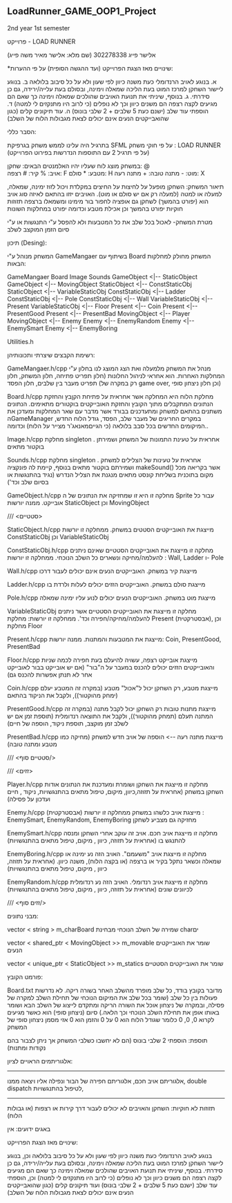 ## LoadRunner_GAME_OOP1_Project
2nd year 1st semester

פרוייקט - LOAD RUNNER

אלישר פייג 302278338 (שם מלא: אלישר מאיר משה פייג)

*שינויים מאז הצגת הפרוייקט (ועד ההגשה הסופית) על פי ההערות:

א. בנוגע לאויב הרנדומלי כעת משנה כיוון לפי שעון ולא על כל סיבוב בלולאה
ב. בנוגע ליישור השחקן למרכז המוט בעת הליכה שמאלה וימינה, ובסולם בעת עלייה/ירידה, 
גם כן סידרתי.
ג. בנוסף, שיניתי את תנועת האויבים שהולכים שמאלה וימינה כך שאם הם מגיעים לקצה רצפה
הם משנים כיוון וכך לא נופלים (כי לרוב היו מתנקזים לי למטה)
ד. הוספתי עוד שלב (ישנם כעת 5 שלבים + 2 שלבי בונוס)
ה. עוד תיקונים קלים (כגון שהואבייקטים הנעים אינם יכולים לצאת מגבולות הלוח של השלב)

הסבר כללי:

בתרגיל היה עלינו לממש משחק בגרפיקת SFML על פי חוקי משחק : LOAD RUNNER
(על פי תרגיל 2 עם התוספות הנדרשות בפירוט הפרוייקט)
 
 במשחק מוצג לוח שעליו יהיו האלמנטים הבאים:
שחקן: @  
אויב: %
קיר: #
רצפה: F
מטבע: *
סולם: H 
מוט:  - 
מתנה טובה: +
מתנה רעה: X

תיאור המשחק:
השחקן מופעל על לחיצות על החיצים במקלדת ויכול לזוז ימינה, שמאלה, למעלה או למטה (למעלה 
רק אם יש סולם או מוט). האויבים יזזו בהתאם לאיזה סוג אויב הוא (יפורט בהמשך)
לשחקן גם אופציה לחפור בור מימינו ומשמאלו ברצפה
תזוזות חוקיות יפורט בהמשך וכן אכילת מטבע וכדומה יפורט במחלקות השונות

מטרת המשחק-
לאכול בכל שלב את כל המטבעות ולא להפסל ע"י התנגשות או ע"י סיום הזמן המוקצב לשלב

 תיכון (Desing):

המשחק מנוהל ע"י GameMangaer בשיתוף עם Board
המשחק מחולק למחלקות הבאות:

GameMangaer
Board
Image
Sounds
GameObject <|-- StaticObject
GameObject <|-- MovingObject
StaticObject <|-- ConstStaticObj
StaticObject <|-- VariableStaticObj
ConstStaticObj <|-- Ladder
ConstStaticObj <|-- Pole
ConstStaticObj <|-- Wall
VariableStaticObj <|-- Present
VariableStaticObj <|-- Floor
Present <|-- Coin
Present <|-- PresentGood
Present <|-- PresentBad
MovingObject <|-- Player
MovingObject <|-- Enemy
Enemy <|-- EnemyRandom
Enemy <|-- EnemySmart
Enemy <|-- EnemyBoring

Utilities.h

רשימת הקבצים שיצרתי ותכונותיהן:

GameMangaer.h/cpp
מנהל את המשחק מלמעלה ואת הצג המוצג לנו בחלון ע"י המחלקות האחרות. הוא אחראי לניהול
החלונות (חלון תפריט פתיחה, חלון המשחק, חלון תפריט מעבר בין שלבים, חלון הפסד (רק במקרה
של game over, וכן חלון ניצחון סופי)

Board.h/cpp 
מחלקת הלוח היא המחלקה אשר אחראית על פתיחת הקןבץ והחזקת הנתונים המתקבלים
מתוך הקובץ והחזקת האובייקטים בוקטורים מתאימים. הנתונים משתנים בהתאם למשחק
ומתעדכנים בבורד אשר מדבר עם שאר המחלקות ומעדכן את הGameManager במקרים
החריגים של מעבר שלב, הפסד, גודל הלוח החדש, המיקומים החדשים בכל סבב בלולאה (כי 
הגייםמאנאג'ר מצייר על הלוח) וכדומה..  

Image.h/cpp
מחלקת singleton .
אחראית על טעינת התמונות של המשחק ושמירתן בוקטור מתאים

Sounds.h/cpp
מחלקת singleton .
אחראית על טעינות של הצלילים למשחק ושמירתם בוקטור מתאים
בנוסף, קיימת לה פונקציה makeSound() אשר בקריאה מכל מקום בתוכנית
בשליחת קונסט מתאים מנגנת את הצליל הנדרש (נגיד בהתנגשות או בסיום שלב וכד')

GameObject.h/cpp 
מחלקה זו היא זו שמחזיקה את הנתונים של ה Sprite עבור כל אובייקט. ממנה יורשות StaticObject
וכן MovingObject

/// <סטטיים>

StaticObject.h/cpp
מייצגת את האובייקטים הסטטים במשחק.
ממחלקה זו יורשות ConstStaticObj וכן VariableStaticObj

ConstStaticObj.h/cpp
מחלקה זו מייצגת את האובייקטים הסטטיים שאינם ניתנים להעלמה/מחיקה ונשארים
כל השלב הנוכחי.
ממחלקה זו יורשות  : Wall, Ladder ו- Pole

Wall.h/cpp
מייצגת קיר במשחק. האובייקטים הנעים אינם יכולים לעבור דרכו

Ladder.h/cpp
מייצגת סולם במשחק. האובייקטים הזזים יכולים לעלות ולרדת בו

Pole.h/cpp
מייצגת מוט במשחק. האובייקטים הנעים יכולים לנוע עליו ימינה שמאלה

VariableStaticObj
מחלקה זו מייצגת את האובייקטים הסטטיים אשר ניתנים להעלמה/מחיקה/חפירה וכד'.
ממחלקה זו יורשות: מחלקת Present (אבסטרקטית), וכן מחלקת Floor

Present.h/cpp
מייצגת את המטבעות והמתנות.
ממנה יורשות: Coin, PresentGood, PresentBad

Floor.h/cpp
מייצגת אובייקט רצפה, עשויה להיעלם בעת חפירה לכמה שניות והאובייקטים הזזים יכולים
להכנס במעבר על ה"בור" (אם יש אובייקט בבור לאובייקט אחר לא תנתן אפשרות להכנס גם)

Coin.h/cpp
מייצגת מטבע, רק השחקן יכול ל"אכול" מטבע (במקרה זה המטבע יעלם (ימחק
מהוקטור)), ולקבל את הניקוד בהתאם

PresentGood.h/cpp
מייצגת מתנות טובות רק השחקן יכול לקבל מתנה (במקרה זה המתנה תעלם (תמחק
מהוקטור)), ולקבל את התוצאה רנדומלית (תוספת זמן אם יש לשלב זמן מוקצב, תוספת
ניקוד, הוספה של חיים)

PresentBad.h/cpp
מייצגת מתנה רעה --> הוספה של אויב חדש למשחק (מחיקה כמו מטבע ומתנה טובה)

/// <סטטיים סוף/>

/// <זזים>

Player.h/cpp
מחלקה זו מייצגת את השחקן ושומרת ומעדכנת את הנתונים אודות השחקן במשחק
 (אחראית על תזוזה,כיוון, מיקום, טיפול מתאים בהתנגשויות, ניקוד , חיים ועדכון על פסילה)

Enemy.h/cpp (אבסטרקטית)
מייצגת אויב כלשהו במשחק
ממחלקה זו יורשות : EnemySmart, EnemyRandom, EnemyBoring
מחזיקה גם מצביע לשחקן

EnemySmart.h/cpp
מחלקה זו מייצגת אויב חכם. אויב זה עוקב אחרי השחקן ומנסה להתנגש בו
(אחראית על תזוזה, כיוון , מיקום, טיפול מתאים בהתנגשויות)

EnemyBoring.h/cpp
מחלקה זו מייצגת אויב "משעמם". האויב הזה נע ימינה או שמאלה וכשאר נתקל בקיר 
או ברצפה (או בקצה הלוח), משנה כיוון.
(אחראית על תזוזה, כיוון , מיקום, טיפול מתאים בהתנגשויות)

EnemyRandom.h/cpp
מחלקה זו מייצגת אויב רנדומלי. האויב הזה נע רנדומלית לכיוונים שונים
(אחראית על תזוזה, כיוון , מיקום, טיפול מתאים בהתנגשויות)

/// <זזים סוף/>

מבני נתונים:

vector < string > m_charBoard
שמירה של השלב הנוכחי מבחינת charים

vector < shared_ptr < MovingObject >> m_movable
שומר את האובייקטים הנעים

vector < unique_ptr < StaticObject >> m_statics
שומר את האובייקטים הסטטיים

פורמט הקובץ:

Board.txt
מדובר בקובץ בודד, כל שלב מופרד מהשלב האחר בשורה ריקה. לא נדרשות פעולות 
בין כל שלב (שומר בכל שלב את המיקום הנוכחי של תחילת השלב למקרה של פסילה,
ובמקרה של ניצחון אוכל את השורה הריקה ומתקדם לייצוג של השלב הבא ושומר באותו
אופן את תחילת השלב הנוכחי וכך הלאה.)
סיום (ניצחון סופי) הוא כאשר מגיעים לקרוא 0, 0, 0 כלומר שגודל הלוח הוא 0 על 0 והזמן 
הוא 0 אזי מסמן ניצחון סופי של המשחק

תוספת: 
הוספתי 2 שלבי בונוס (הם לא יחשבו כשלבי המשחק אך ניתן לצבור בהם נקודות ומתנות)

אלגוריתמים הראויים לציון:
**********************************************************
אלגוריתם אויב חכם, אלגוריתם חפירה של הבור ונפילה אליו ויצאה ממנו, double dispatch
לטיפול בהתנגשויות, 
***********************************************************

תזוזות לא חוקיות:
השחקן והאויבים לא יכולים לעבור דרך קירות או רצפות (או גבולות הלוח)

באגים ידועים:
אין

שינויים מאז הצגת הפרוייקט:

בנוגע לאויב הרנדומלי כעת משנה כיוון לפי שעון ולא על כל סיבוב בלולאה
וכן, בנוגע ליישור השחקן למרכז המוט בעת הליכה שמאלה וימינה, ובסולם בעת עלייה/ירידה, 
גם כן סידרתי.
בנוסף, שיניתי את תנועת האויבים שהולכים שמאלה וימינה כך שאם הם מגיעים לקצה רצפה
הם משנים כיוון וכך לא נופלים (כי לרוב היו מתנקזים לי למטה)
וכן, הוספתי עוד שלב (ישנם כעת 5 שלבים + 2 שלבי בונוס)
ועוד תיקונים קלים (כגון שהואבייקטים הנעים אינם יכולים לצאת מגבולות הלוח של השלב)
